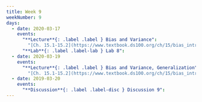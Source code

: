 ```yaml
---
title: Week 9
weekNumber: 9
days:
  - date: 2020-03-17
    events:
      "**Lecture**{: .label .label } Bias and Variance":
        "[Ch. 15.1-15.2](https://www.textbook.ds100.org/ch/15/bias_intro.html)"
      "**Lab**{: .label .label-lab } Lab 8":
  - date: 2020-03-19
    events:
      "**Lecture**{: .label .label } Bias and Variance, Generalization":
        "[Ch. 15.1-15.2](https://www.textbook.ds100.org/ch/15/bias_intro.html)"
  - date: 2019-03-20
    events:
      "**Discussion**{: .label .label-disc } Discussion 9":
---
```

